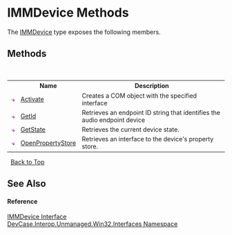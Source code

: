 # IMMDevice Methods
 

The <a href="T_DevCase_Interop_Unmanaged_Win32_Interfaces_IMMDevice">IMMDevice</a> type exposes the following members.


## Methods
&nbsp;<table><tr><th></th><th>Name</th><th>Description</th></tr><tr><td>![Public method](media/pubmethod.gif "Public method")</td><td><a href="M_DevCase_Interop_Unmanaged_Win32_Interfaces_IMMDevice_Activate">Activate</a></td><td>
Creates a COM object with the specified interface</td></tr><tr><td>![Public method](media/pubmethod.gif "Public method")</td><td><a href="M_DevCase_Interop_Unmanaged_Win32_Interfaces_IMMDevice_GetId">GetId</a></td><td>
Retrieves an endpoint ID string that identifies the audio endpoint device</td></tr><tr><td>![Public method](media/pubmethod.gif "Public method")</td><td><a href="M_DevCase_Interop_Unmanaged_Win32_Interfaces_IMMDevice_GetState">GetState</a></td><td>
Retrieves the current device state.</td></tr><tr><td>![Public method](media/pubmethod.gif "Public method")</td><td><a href="M_DevCase_Interop_Unmanaged_Win32_Interfaces_IMMDevice_OpenPropertyStore">OpenPropertyStore</a></td><td>
Retrieves an interface to the device's property store.</td></tr></table>&nbsp;
<a href="#immdevice-methods">Back to Top</a>

## See Also


#### Reference
<a href="T_DevCase_Interop_Unmanaged_Win32_Interfaces_IMMDevice">IMMDevice Interface</a><br /><a href="N_DevCase_Interop_Unmanaged_Win32_Interfaces">DevCase.Interop.Unmanaged.Win32.Interfaces Namespace</a><br />